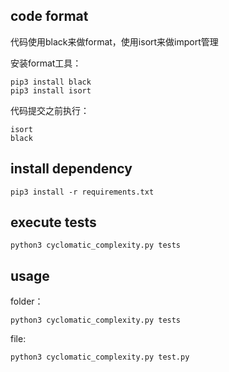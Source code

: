 ## code format
代码使用black来做format，使用isort来做import管理

安装format工具：

```
pip3 install black
pip3 install isort
```

代码提交之前执行：

```
isort
black
```

## install dependency

```
pip3 install -r requirements.txt
```

## execute tests
```
python3 cyclomatic_complexity.py tests
```

## usage
folder：
```
python3 cyclomatic_complexity.py tests
```

file:
```
python3 cyclomatic_complexity.py test.py
```
